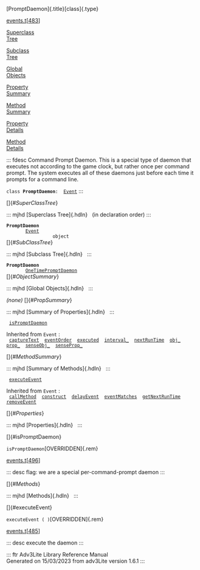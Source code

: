 [PromptDaemon]{.title}[class]{.type}

[events.t](../file/events.t.html)\[[483](../source/events.t.html#483)\]

[Superclass\
Tree](#_SuperClassTree_)

[Subclass\
Tree](#_SubClassTree_)

[Global\
Objects](#_ObjectSummary_)

[Property\
Summary](#_PropSummary_)

[Method\
Summary](#_MethodSummary_)

[Property\
Details](#_Properties_)

[Method\
Details](#_Methods_)

::: fdesc
Command Prompt Daemon. This is a special type of daemon that executes
not according to the game clock, but rather once per command prompt. The
system executes all of these daemons just before each time it prompts
for a command line.

`class `**`PromptDaemon`**` :   `[`Event`](../object/Event.html)
:::

[]{#_SuperClassTree_}

::: mjhd
[Superclass Tree]{.hdln}   (in declaration order)
:::

**`PromptDaemon`**\
`         `[`Event`](../object/Event.html)\
`                 object`\
[]{#_SubClassTree_}

::: mjhd
[Subclass Tree]{.hdln}  
:::

**`PromptDaemon`**\
`         `[`OneTimePromptDaemon`](../object/OneTimePromptDaemon.html)\
[]{#_ObjectSummary_}

::: mjhd
[Global Objects]{.hdln}  
:::

*(none)* []{#_PropSummary_}

::: mjhd
[Summary of Properties]{.hdln}  
:::

` `[`isPromptDaemon`](#isPromptDaemon)`  `

Inherited from `Event` :\
` `[`captureText`](../object/Event.html#captureText)`  `[`eventOrder`](../object/Event.html#eventOrder)`  `[`executed`](../object/Event.html#executed)`  `[`interval_`](../object/Event.html#interval_)`  `[`nextRunTime`](../object/Event.html#nextRunTime)`  `[`obj_`](../object/Event.html#obj_)`  `[`prop_`](../object/Event.html#prop_)`  `[`senseObj_`](../object/Event.html#senseObj_)`  `[`senseProp_`](../object/Event.html#senseProp_)`  `

[]{#_MethodSummary_}

::: mjhd
[Summary of Methods]{.hdln}  
:::

` `[`executeEvent`](#executeEvent)`  `

Inherited from `Event` :\
` `[`callMethod`](../object/Event.html#callMethod)`  `[`construct`](../object/Event.html#construct)`  `[`delayEvent`](../object/Event.html#delayEvent)`  `[`eventMatches`](../object/Event.html#eventMatches)`  `[`getNextRunTime`](../object/Event.html#getNextRunTime)`  `[`removeEvent`](../object/Event.html#removeEvent)`  `

[]{#_Properties_}

::: mjhd
[Properties]{.hdln}  
:::

[]{#isPromptDaemon}

`isPromptDaemon`[OVERRIDDEN]{.rem}

[events.t](../file/events.t.html)\[[496](../source/events.t.html#496)\]

::: desc
flag: we are a special per-command-prompt daemon
:::

[]{#_Methods_}

::: mjhd
[Methods]{.hdln}  
:::

[]{#executeEvent}

`executeEvent ( )`[OVERRIDDEN]{.rem}

[events.t](../file/events.t.html)\[[485](../source/events.t.html#485)\]

::: desc
execute the daemon
:::

::: ftr
Adv3Lite Library Reference Manual\
Generated on 15/03/2023 from adv3Lite version 1.6.1
:::
